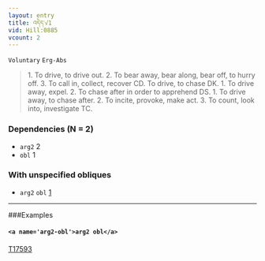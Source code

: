 ```yaml
---
layout: entry
title: འདེད་√1
vid: Hill:0885
vcount: 2
---
```

`Voluntary` `Erg-Abs`
> 1\.
 To drive, to drive out\.
 2\.
 To bear away, bear along, bear off, to hurry off\.
 3\.
 To call in, collect, recover CD\.
 To drive, to chase DK\.
 1\.
 To drive away, expel\.
 2\.
 To chase after in order to apprehend DS\.
 1\.
 To drive away, to chase after\.
 2\.
 To incite, provoke, make act\.
 3\.
 To count, look into, investigate TC\.

### Dependencies (N = 2)
* `arg2` 2
* `obl` 1


### With unspecified obliques
* `arg2` `obl` [1](#arg2-obl)

---

###Examples




#### `<a name='arg2-obl'>arg2 obl</a>`

<a target='blank' href='http://tibetanverbs.soas.ac.uk/~badw/#/mila/035b?focus=T17593'>T17593</a>
